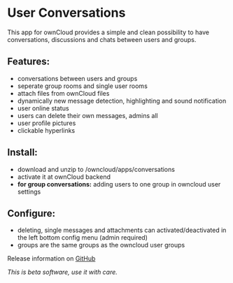# User Conversations #

This app for ownCloud provides a simple and clean possibility to have conversations, discussions and chats between users and groups.


## Features: 

* conversations between users and groups
* seperate group rooms and single user rooms
* attach files from ownCloud files
* dynamically new message detection, highlighting and sound notification
* user online status
* users can delete their own messages, admins all
* user profile pictures
* clickable hyperlinks


## Install:

* download and unzip to /owncloud/apps/conversations
* activate it at ownCloud backend
* **for group conversations:** adding users to one group in owncloud user settings


## Configure: 

* deleting, single messages and attachments can activated/deactivated in the left bottom config menu (admin required)
* groups are the same groups as the owncloud user groups


Release information on [GitHub](https://github.com/simeonackermann/OC-User-Conversations/releases)


_This is beta software, use it with care._
